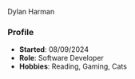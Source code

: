 Dylan Harman
### Profile
- **Started**: 08/09/2024
- **Role**: Software Developer
- **Hobbies**: Reading, Gaming, Cats
